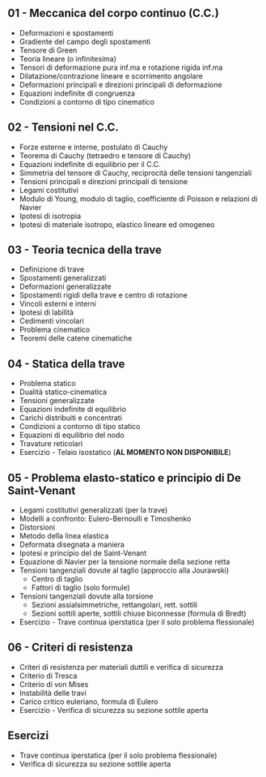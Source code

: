 ## 01 - Meccanica del corpo continuo (C.C.)
- Deformazioni e spostamenti
- Gradiente del campo degli spostamenti
- Tensore di Green
- Teoria lineare (o infinitesima)
- Tensori di deformazione pura inf.ma e rotazione rigida inf.ma
- Dilatazione/contrazione lineare e scorrimento angolare
- Deformazioni principali e direzioni principali di deformazione
- Equazioni indefinite di congruenza
- Condizioni a contorno di tipo cinematico

## 02 - Tensioni nel C.C.
- Forze esterne e interne, postulato di Cauchy
- Teorema di Cauchy (tetraedro e tensore di Cauchy)
- Equazioni indefinite di equilibrio per il C.C.
- Simmetria del tensore di Cauchy, reciprocità delle tensioni tangenziali
- Tensioni principali e direzioni principali di tensione
- Legami costitutivi
- Modulo di Young, modulo di taglio, coefficiente di Poisson e relazioni di Navier
- Ipotesi di isotropia
- Ipotesi di materiale isotropo, elastico lineare ed omogeneo

## 03 - Teoria tecnica della trave
- Definizione di trave
- Spostamenti generalizzati
- Deformazioni generalizzate
- Spostamenti rigidi della trave e centro di rotazione
- Vincoli esterni e interni
- Ipotesi di labilità
- Cedimenti vincolari
- Problema cinematico
- Teoremi delle catene cinematiche

## 04 - Statica della trave
- Problema statico
- Dualità statico-cinematica
- Tensioni generalizzate
- Equazioni indefinite di equilibrio
- Carichi distribuiti e concentrati
- Condizioni a contorno di tipo statico
- Equazioni di equilibrio del nodo
- Travature reticolari
- Esercizio - Telaio isostatico (**AL MOMENTO NON DISPONIBILE**)

## 05 - Problema elasto-statico e principio di De Saint-Venant
- Legami costitutivi generalizzati (per la trave)
- Modelli a confronto: Eulero-Bernoulli e Timoshenko
- Distorsioni
- Metodo della linea elastica
- Deformata disegnata a maniera
- Ipotesi e principio del de Saint-Venant
- Equazione di Navier per la tensione normale della sezione retta
- Tensioni tangenziali dovute al taglio (approccio alla Jourawski)
  - Centro di taglio
  - Fattori di taglio (solo formule)
- Tensioni tangenziali dovute alla torsione
  - Sezioni assialsimmetriche, rettangolari, rett. sottili
  - Sezioni sottili aperte, sottili chiuse biconnesse (formula di Bredt)
- Esercizio - Trave continua iperstatica (per il solo problema flessionale)

## 06 - Criteri di resistenza
- Criteri di resistenza per materiali duttili e verifica di sicurezza
- Criterio di Tresca
- Criterio di von Mises
- Instabilità delle travi
- Carico critico euleriano, formula di Eulero
- Esercizio - Verifica di sicurezza su sezione sottile aperta

## Esercizi
- Trave continua iperstatica (per il solo problema flessionale)
- Verifica di sicurezza su sezione sottile aperta

